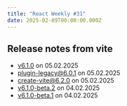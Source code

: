 ```yaml
---
title: "React Weekly #31"
date: 2025-02-09T00:00:00.000Z
---
```


## Release notes from vite

- [v6.1.0](https://github.com/vitejs/vite/releases/tag/v6.1.0) on 05.02.2025
- [plugin-legacy@6.0.1](https://github.com/vitejs/vite/releases/tag/plugin-legacy%406.0.1) on 05.02.2025
- [create-vite@6.2.0](https://github.com/vitejs/vite/releases/tag/create-vite%406.2.0) on 05.02.2025
- [v6.1.0-beta.2](https://github.com/vitejs/vite/releases/tag/v6.1.0-beta.2) on 04.02.2025
- [v6.1.0-beta.1](https://github.com/vitejs/vite/releases/tag/v6.1.0-beta.1) on 04.02.2025
